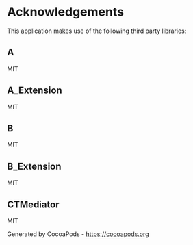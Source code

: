 # Acknowledgements
This application makes use of the following third party libraries:

## A

MIT


## A_Extension

MIT


## B

MIT


## B_Extension

MIT


## CTMediator

MIT

Generated by CocoaPods - https://cocoapods.org
